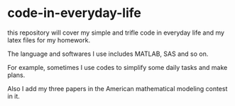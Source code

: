 # code-in-everyday-life

this repository will cover my simple and trifle code in everyday life and my latex files for my homework.

The language and softwares I use includes MATLAB, SAS and so on.

For example, sometimes I use codes to simplify some daily tasks and make plans.

Also I add my three papers in the American mathematical modeling contest in it.
